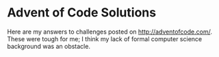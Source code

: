 # Advent of Code Solutions

Here are my answers to challenges posted on http://adventofcode.com/. These were tough for me; I think my lack of formal computer science background was an obstacle.
